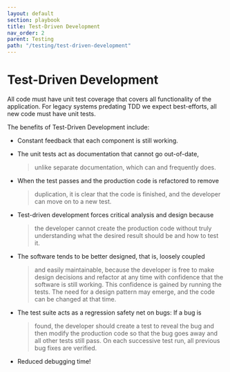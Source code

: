 ```yaml
---
layout: default
section: playbook
title: Test-Driven Development
nav_order: 2
parent: Testing
path: "/testing/test-driven-development"
---
```


# Test-Driven Development

All code must have unit test coverage that covers all functionality of
the application. For legacy systems predating TDD we expect
best-efforts, all new code must have unit tests.

The benefits of Test-Driven Development include:

- Constant feedback that each component is still working.

- The unit tests act as documentation that cannot go out-of-date,

  > unlike separate documentation, which can and frequently does.

- When the test passes and the production code is refactored to remove

  > duplication, it is clear that the code is finished, and the
  > developer can move on to a new test.

- Test-driven development forces critical analysis and design because

  > the developer cannot create the production code without truly
  > understanding what the desired result should be and how to test
  > it.

- The software tends to be better designed, that is, loosely coupled

  > and easily maintainable, because the developer is free to make
  > design decisions and refactor at any time with confidence that the
  > software is still working. This confidence is gained by running
  > the tests. The need for a design pattern may emerge, and the code
  > can be changed at that time.

- The test suite acts as a regression safety net on bugs: If a bug is

  > found, the developer should create a test to reveal the bug and
  > then modify the production code so that the bug goes away and all
  > other tests still pass. On each successive test run, all previous
  > bug fixes are verified.

- Reduced debugging time!

